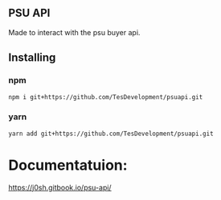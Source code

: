 ## PSU API
Made to interact with the psu buyer api.

## Installing

### npm
`npm i git+https://github.com/TesDevelopment/psuapi.git`
### yarn
`yarn add git+https://github.com/TesDevelopment/psuapi.git`

# Documentatuion:
https://j0sh.gitbook.io/psu-api/

